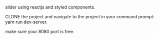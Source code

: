 slider using reactjs and styled components.

CLONE the project and navigate to the project in your command prompt: yarn run dev-server.

make sure your 8080 port is free.
